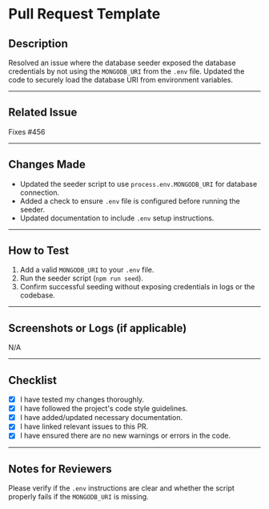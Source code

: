 # Pull Request Template

## Description
<!-- A clear and concise description of what this pull request does. Include any relevant motivation and context. -->
Resolved an issue where the database seeder exposed the database credentials by not using the `MONGODB_URI` from the `.env` file. Updated the code to securely load the database URI from environment variables.

---

## Related Issue
<!-- If this pull request fixes an issue, add "Fixes #<issue_number>" to automatically close the issue when merged. -->
Fixes #456  

---

## Changes Made
<!-- List your changes in detail. If applicable, mention specific files or lines where changes occurred. -->
- Updated the seeder script to use `process.env.MONGODB_URI` for database connection.  
- Added a check to ensure `.env` file is configured before running the seeder.  
- Updated documentation to include `.env` setup instructions.  

---

## How to Test
<!-- Provide step-by-step instructions on how reviewers can test your changes. -->
1. Add a valid `MONGODB_URI` to your `.env` file.  
2. Run the seeder script (`npm run seed`).  
3. Confirm successful seeding without exposing credentials in logs or the codebase.  

---

## Screenshots or Logs (if applicable)
<!-- Attach screenshots or logs to highlight the changes made, especially for UI/UX-related PRs or major changes. -->
N/A  

---

## Checklist
<!-- Mark items as completed using an "x" -->
- [x] I have tested my changes thoroughly.  
- [x] I have followed the project's code style guidelines.  
- [x] I have added/updated necessary documentation.  
- [x] I have linked relevant issues to this PR.  
- [x] I have ensured there are no new warnings or errors in the code.

---

## Notes for Reviewers
Please verify if the `.env` instructions are clear and whether the script properly fails if the `MONGODB_URI` is missing.
